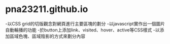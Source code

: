 # pna23211.github.io
-以CSS grid的切版觀念對網頁進行主要區塊的劃分
-以javascript實作出一個圖片自動輪播的功能
-於button上添加link、visited、hover、active等CSS樣式
-以添加區域色塊、區域陰影的方式來劃分內容
